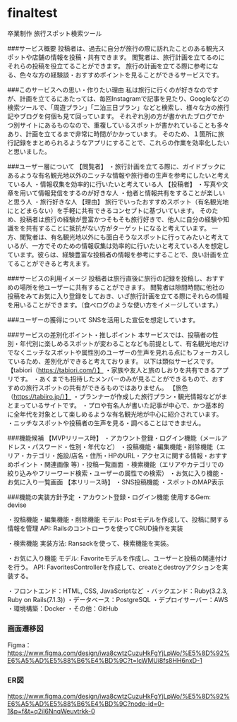 # finaltest
卒業制作
旅行スポット検索ツール

###サービス概要
投稿者は、過去に自分が旅行の際に訪れたことのある観光スポットや店舗の情報を投稿・共有できます。
閲覧者は、旅行計画を立てるのにそれらの投稿を役立てることができます。
旅行の計画を立てる際に参考になる、色々な方の経験談・おすすめポイントを見ることができるサービスです。


###このサービスへの思い・作りたい理由
私は旅行に行くのが好きなのですが、計画を立てるにあたっては、毎回Instagramで記事を見たり、Googleなどの検索ツールで、「周遊プラン」「二泊三日プラン」などと検索し、様々な方の旅行記やブログを何個も見て回っています。
それぞれ別の方が書かれたブログでかつ別サイトにあるものなので、重複しているスポットが書かれていることも多々あり、計画を立てるまで非常に時間がかかっています。
そのため、１箇所に旅行記録をまとめられるようなアプリにすることで、これらの作業を効率化したいと思いました。

###ユーザー層について
【閲覧者】
・旅行計画を立てる際に、ガイドブックにあるような有名観光地以外のニッチな情報や旅行者の生声を参考にしたいと考えている人
・情報収集を効率的に行いたいと考えている人
【投稿者】
・写真や文章を用いて情報発信をするのが好きな人
・他者と情報共有をすることが楽しいと思う人
・旅行好きな人
【理由】
旅行でいったおすすめスポット（有名観光地にとどまらない）を手軽に共有できるコンセプトに基づいています。
そのため、投稿者は旅行の経験が豊富かつそもそも旅行好きで、他人に自分の経験や知識をを共有することに抵抗がない方がターゲットになると考えています。
一方、閲覧者は、有名観光地以外にも面白そうなスポットに行ってみたいと考えているが、一方でそのための情報収集は効率的に行いたいと考えている人を想定しています。彼らは、経験豊富な投稿者の情報を参考にすることで、良い計画を立てることができると考えます。

###サービスの利用イメージ
投稿者は旅行直後に旅行の記録を投稿し、おすすめの場所を他ユーザーに共有することができます。
閲覧者は隙間時間に他社の投稿をみてお気に入り登録をしておき、いざ旅行計画を立てる際にそれらの情報を用いることができます。（食べログのような使い方をイメージしています。）


###ユーザーの獲得について
SNSを活用した宣伝を想定しています。

###サービスの差別化ポイント・推しポイント
本サービスでは、投稿者の性別・年代別に楽しめるスポットが変わることなども前提として、有名観光地だけでなくニッチなスポットや属性別のユーザーの生声を見れる点にもフォーカスしているため、差別化ができると考えております。
以下は類似サービスです。
【tabiori（https://tabiori.com/）】
・家族や友人と旅のしおりを共有できるアプリです。
・あくまでも招待したメンバーのみが見ることができるもので、おすすめの旅行スポットの共有ができるものではありません。
【旅色（https://tabiiro.jp/）】
・プランナーが作成した旅行プラン・観光情報などがまとまっているサイトです。
・プロや有名人が書いた記事が中心で、かつ基本的に全年代を対象として楽しめるような有名観光地が中心に紹介されています。
・ニッチなスポットや投稿者の生声を見る・調べることはできません。

###機能候補
【MVPリリース時】
・アカウント登録・ログイン機能（メールアドレス・パスワード・性別・年代など）
・投稿機能・編集機能・削除機能（エリア・カテゴリ・施設/店名・住所・HPのURL・アクセスに関する情報・おすすめポイント・関連画像 等）・投稿一覧画面
・検索機能（エリアやカテゴリでの絞り込みやフリーワード検索・ユーザーの属性での検索）
・お気に入り機能・お気に入り一覧画面
【本リリース時】
・SNS投稿機能
・スポットのMAP表示

###機能の実装方針予定
・アカウント登録・ログイン機能
使用するGem: devise

・投稿機能・編集機能・削除機能
モデル: Postモデルを作成して、投稿に関する情報を管理
API: Railsのコントローラを使ってCRUD操作を実装

・検索機能
実装方法: Ransackを使って、検索機能を実装。

・お気に入り機能
モデル: Favoriteモデルを作成し、ユーザーと投稿の関連付けを行う。
API: FavoritesControllerを作成して、createとdestroyアクションを実装する。

・フロントエンド：HTML, CSS, JavaScriptなど
・バックエンド：Ruby(3.2.3, Ruby on Rails(7.1.3))
・データベース：PostgreSQL
・デプロイサーバー：AWS
・環境構築：Docker
・その他：GitHub

### 画面遷移図
Figma：https://www.figma.com/design/iwa8cwtzCuzuHkFgYjLpWo/%E5%8D%92%E6%A5%AD%E5%88%B6%E4%BD%9C?t=IcWMUi8fs8HH6nxD-1

### ER図
https://www.figma.com/design/iwa8cwtzCuzuHkFgYjLpWo/%E5%8D%92%E6%A5%AD%E5%88%B6%E4%BD%9C?node-id=0-1&p=f&t=q2iI6NnqWeuvtrkk-0
